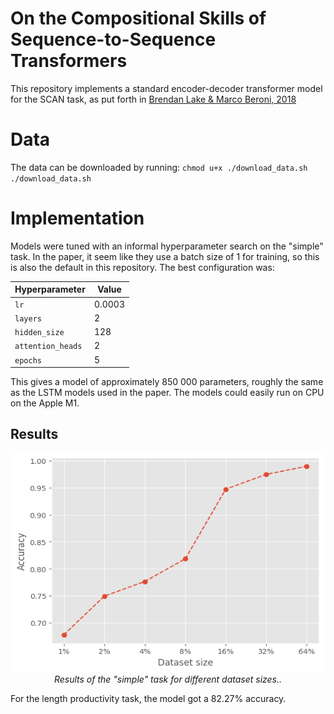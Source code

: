 # On the Compositional Skills of Sequence-to-Sequence Transformers

This repository implements a standard encoder-decoder transformer model for
the SCAN task, as put forth in [Brendan Lake & Marco Beroni, 2018](http://proceedings.mlr.press/v80/lake18a/lake18a.pdf)

# Data

The data can be downloaded by running:
`chmod u+x ./download_data.sh`
`./download_data.sh`
# Implementation

Models were tuned with an informal hyperparameter search on the "simple" task. In the paper, it seem like they use a batch size of 1 for training, so this is also the default in this repository. The best configuration was:

| Hyperparameter    | Value  |
| ----------------- | ------ |
| `lr`              | 0.0003 |
| `layers`          | 2      |
| `hidden_size`     | 128    |
| `attention_heads` | 2      |
| `epochs`          | 5      |

This gives a model of approximately 850 000 parameters, roughly the same as the LSTM models used in the paper. The models could easily run on CPU on the Apple M1. 

## Results

<p align="center">
  <img width="500" height="350" src="./figs/simple.png">
  <br>
  <em>Results of the "simple" task for different dataset sizes..</em>
</p>

For the length productivity task, the model got a 82.27% accuracy.






